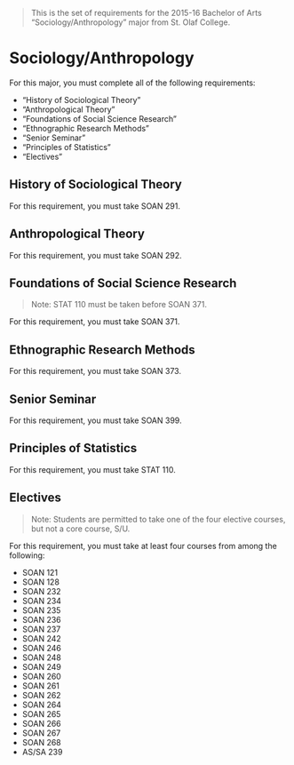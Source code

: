 > This is the set of requirements for the 2015-16 Bachelor of Arts
> “Sociology/Anthropology” major from St. Olaf College.

# Sociology/Anthropology
For this major, you must complete all of the following requirements:

- “History of Sociological Theory”
- “Anthropological Theory”
- “Foundations of Social Science Research”
- “Ethnographic Research Methods”
- “Senior Seminar”
- “Principles of Statistics”
- “Electives”

## History of Sociological Theory
For this requirement, you must take SOAN 291.


## Anthropological Theory
For this requirement, you must take SOAN 292.


## Foundations of Social Science Research
> Note: STAT 110 must be taken before SOAN 371.

For this requirement, you must take SOAN 371.


## Ethnographic Research Methods
For this requirement, you must take SOAN 373.


## Senior Seminar
For this requirement, you must take SOAN 399.


## Principles of Statistics
For this requirement, you must take STAT 110.


## Electives
> Note: Students are permitted to take one of the four elective courses, but not
> a core course, S/U.

For this requirement, you must take at least four courses from among the following:

- SOAN 121
- SOAN 128
- SOAN 232
- SOAN 234
- SOAN 235
- SOAN 236
- SOAN 237
- SOAN 242
- SOAN 246
- SOAN 248
- SOAN 249
- SOAN 260
- SOAN 261
- SOAN 262
- SOAN 264
- SOAN 265
- SOAN 266
- SOAN 267
- SOAN 268
- AS/SA 239


